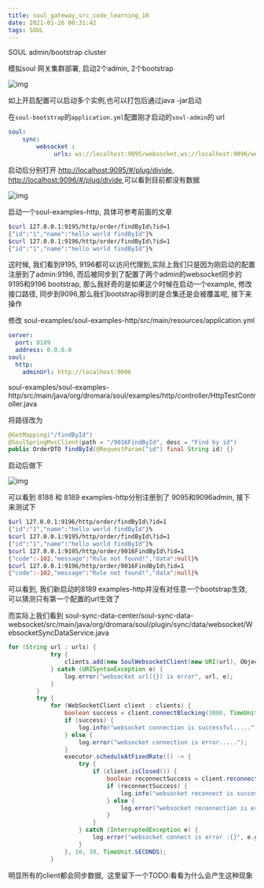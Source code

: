 ```yaml
---
title: soul_gateway_src_code_learning_10
date: 2021-01-26 00:31:42
tags: SOUL
---
```


SOUL admin/bootstrap cluster

模拟soul 网关集群部署, 启动2个admin, 2个bootstrap

![img](00parallel_run.jpg)

如上开启配置可以启动多个实例,也可以打包后通过java -jar启动

在`soul-bootstrap`的`application.yml`配置刚才启动的`soul-admin`的 url

```yaml
soul:
    sync:
        websocket :
             urls: ws://localhost:9095/websocket,ws://localhost:9096/websocket
```

启动后分别打开 <http://localhost:9095/#/plug/divide>, <http://localhost:9096/#/plug/divide>,可以看到目前都没有数据

![img](01no_data_admins.png)

启动一个soul-examples-http, 具体可参考前面的文章

```bash
$curl 127.0.0.1:9195/http/order/findById\?id=1
{"id":"1","name":"hello world findById"}%
$curl 127.0.0.1:9196/http/order/findById\?id=1
{"id":"1","name":"hello world findById"}%
```

这时候, 我们看到9195, 9196都可以访问代理到,实际上我们只是因为刚启动的配置注册到了admin:9196, 而后被同步到了配置了两个admin的websocket同步的9195和9196 bootstrap, 那么我好奇的是如果这个时候在启动一个example, 修改接口路径, 同步到9096,那么我们bootstrap得到的是合集还是会被覆盖呢, 接下来操作

修改 soul-examples/soul-examples-http/src/main/resources/application.yml

```yaml
server:
  port: 8189
  address: 0.0.0.0
soul:
  http:
    adminUrl: http://localhost:9096
```

soul-examples/soul-examples-http/src/main/java/org/dromara/soul/examples/http/controller/HttpTestController.java

将路径改为

```java
@GetMapping("/findById")
@SoulSpringMvcClient(path = "/9016FindById", desc = "Find by id")
public OrderDTO findById(@RequestParam("id") final String id) {}
```

启动后做下

![img](02diff_admin_selector.jpg)

可以看到 8188 和 8189 examples-http分别注册到了 9095和9096admin, 接下来测试下

```bash
$url 127.0.0.1:9196/http/order/findById\?id=1
{"id":"1","name":"hello world findById"}%
$curl 127.0.0.1:9195/http/order/findById\?id=1
{"id":"1","name":"hello world findById"}%
$curl 127.0.0.1:9195/http/order/9016FindById\?id=1
{"code":-102,"message":"Rule not found!","data":null}%
$curl 127.0.0.1:9196/http/order/9016FindById\?id=1
{"code":-102,"message":"Rule not found!","data":null}%
```

可以看到, 我们新启动的8189 examples-http并没有对任意一个bootstrap生效, 可以猜测只有第一个配置的url生效了

而实际上我们看到 soul-sync-data-center/soul-sync-data-websocket/src/main/java/org/dromara/soul/plugin/sync/data/websocket/WebsocketSyncDataService.java

```java
for (String url : urls) {
            try {
                clients.add(new SoulWebsocketClient(new URI(url), Objects.requireNonNull(pluginDataSubscriber), metaDataSubscribers, authDataSubscribers));
            } catch (URISyntaxException e) {
                log.error("websocket url({}) is error", url, e);
            }
        }
        try {
            for (WebSocketClient client : clients) {
                boolean success = client.connectBlocking(3000, TimeUnit.MILLISECONDS);
                if (success) {
                    log.info("websocket connection is successful.....");
                } else {
                    log.error("websocket connection is error.....");
                }
                executor.scheduleAtFixedRate(() -> {
                    try {
                        if (client.isClosed()) {
                            boolean reconnectSuccess = client.reconnectBlocking();
                            if (reconnectSuccess) {
                                log.info("websocket reconnect is successful.....");
                            } else {
                                log.error("websocket reconnection is error.....");
                            }
                        }
                    } catch (InterruptedException e) {
                        log.error("websocket connect is error :{}", e.getMessage());
                    }
                }, 10, 30, TimeUnit.SECONDS);
            }
```

明显所有的client都会同步数据,  这里留下一个TODO:看看为什么会产生这种现象



